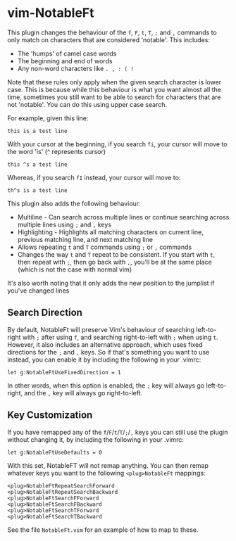
vim-NotableFt
================

This plugin changes the behaviour of the `f`, `F`, `t`, `T`, `;` and `,` commands to only match on characters that are considered 'notable'. This includes:
- The 'humps' of camel case words
- The beginning and end of words
- Any non-word characters like `. , : ( !`

Note that these rules only apply when the given search character is lower case.  This is because while this behaviour is what you want almost all the time, sometimes you still want to be able to search for characters that are not 'notable'.  You can do this using upper case search.

For example, given this line:

`this is a test line`

With your cursor at the beginning, if you search `fi`, your cursor will move to the word 'is' (^ represents cursor)

`this ^s a test line`

Whereas, if you search `fI` instead, your cursor will move to:

`th^s is a test line`

This plugin also adds the following behaviour:
- Multiline - Can search across multiple lines or continue searching across multiple lines using `;` and `,` keys
- Highlighting - Highlights all matching characters on current line, previous matching line, and next matching line
- Allows repeating `t` and `T` commands using `;` or `,` commands
- Changes the way `t` and `T` repeat to be consistent.  If you start with `t`, then repeat with `;`, then go back with `,`, you'll be at the same place (which is not the case with normal vim)

It's also worth noting that it only adds the new position to the jumplist if you've changed lines

## Search Direction ##

By default, NotableFt will preserve Vim's behaviour of searching left-to-right with `;` after using `f`, and searching right-to-left with `;` when using `t`.  However, it also includes an alternative approach, which uses fixed directions for the `;` and `,` keys.  So if that's something you want to use instead, you can enable it by including the following in your .vimrc:

    let g:NotableFtUseFixedDirection = 1

In other words, when this option is enabled, the `;` key will always go left-to-right, and the `,` key will always go right-to-left.

## Key Customization ##

If you have remapped any of the `f`/`F`/`t`/`T`/`;`/`,` keys you can still use the plugin without changing it, by including the following in your .vimrc:

`let g:NotableFtUseDefaults = 0`

With this set, NotableFT will not remap anything.  You can then remap whatever keys you want to the following `<plug>NotableFt` mappings:

    <plug>NotableFtRepeatSearchForward
    <plug>NotableFtRepeatSearchBackward
    <plug>NotableFtSearchFForward
    <plug>NotableFtSearchFBackward
    <plug>NotableFtSearchTForward
    <plug>NotableFtSearchTBackward

See the file `NotableFt.vim` for an example of how to map to these.

